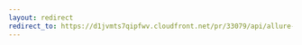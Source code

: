 ```yaml
---
layout: redirect
redirect_to: https://d1jvmts7qipfwv.cloudfront.net/pr/33079/api/allure-report/index.html
---
```

